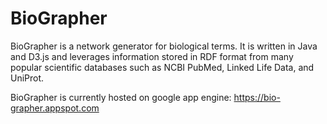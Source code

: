 BioGrapher
==========

BioGrapher is a network generator for biological terms.  It is written in Java and D3.js and leverages
information stored in RDF format from many popular scientific databases such as NCBI PubMed, Linked Life Data,
and UniProt.

BioGrapher is currently hosted on google app engine:
https://bio-grapher.appspot.com
